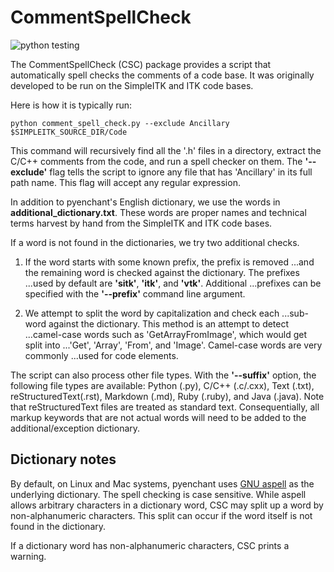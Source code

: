 # CommentSpellCheck

![python testing](https://github.com/SimpleITK/CommentSpellCheck/actions/workflows/python-app.yml/badge.svg)


The CommentSpellCheck (CSC) package provides a script that automatically
spell checks the comments of a code base.  It was originally developed to
be run on the SimpleITK and ITK code bases.

Here is how it is typically run:

    python comment_spell_check.py --exclude Ancillary $SIMPLEITK_SOURCE_DIR/Code

This command will recursively find all the '.h' files in a directory,
extract the C/C++ comments from the code, and run a spell checker on them.
The **'--exclude'** flag tells the script to ignore any file that has
'Ancillary' in its full path name.  This flag will accept any
regular expression.

In addition to pyenchant's English dictionary, we use the words in
**additional_dictionary.txt**.  These words are proper names and
technical terms harvest by hand from the SimpleITK and ITK code bases.

If a word is not found in the dictionaries, we try two additional checks.

1. If the word starts with some known prefix, the prefix is removed
...and the remaining word is checked against the dictionary.  The prefixes
...used by default are **'sitk'**, **'itk'**, and **'vtk'**.  Additional
...prefixes can be specified with the **'--prefix'** command line argument.

2. We attempt to split the word by capitalization and check each
...sub-word against the dictionary.  This method is an attempt to detect
...camel-case words such as 'GetArrayFromImage', which would get split into
...'Get', 'Array', 'From', and 'Image'.  Camel-case words are very commonly
...used for code elements.

The script can also process other file types.  With the **'--suffix'**
option, the following file types are available: Python (.py), C/C++
(.c/.cxx), Text (.txt), reStructuredText(.rst), Markdown (.md), Ruby (.ruby),
and Java (.java).  Note that reStructuredText files are treated as standard
text.  Consequentially, all markup keywords that are not actual words will
need to be added to the additional/exception dictionary.

## Dictionary notes

By default, on Linux and Mac systems, pyenchant uses [GNU aspell](http://aspell.net/)
as the underlying dictionary.  The spell checking is case sensitive.  While
aspell allows arbitrary characters in a dictionary word, CSC may split up
a word by non-alphanumeric characters.  This split can occur if the word
itself is not found in the dictionary.

If a dictionary word has non-alphanumeric characters, CSC prints a warning.
